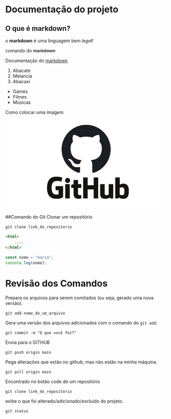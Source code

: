 # Documentação do projeto

## O que é markdown?

o **markdown** é uma linguagem bem *legal*!

comando do ~~markdown~~

Documentação do [markdown](https://docs.github.com/pt/get-started/writing-on-github/getting-started-with-writing-and-formatting-on-github/basic-writing-and-formatting-syntax)

1. Abacate
2. Melancia
3. Abacaxi

- Games
- Filmes
- Músicas

Como colocar uma imagem

![Isso é uma imagem](./img/GitHub.jpg)

##Comando do Git
Clonar um repositório

```
git clone link_do_repositorio
```

```html
<html>
    ....
</html>
```

```Javascript
const nome = "maria";
console.log(nome);
```
    
# Revisão dos Comandos

Prepara os arquivos para serem comitados (ou seja, gerado uma nova versão).
```
git add nome_de_um_arquivo
```

Gera uma versão dos arquivos adicionados com o comando do `git add`.
```
git commit -m "O que você fez?"
```
    
Envia para o GITHUB
```
git push origin main
```  

Pega alterações que estão no github, mas não estão na minha máquina.
```
git pull origin main
```

Encontrado no botão code de um repositório
```
git clone link_do_repositório
```

exibe o que foi alterado/adicionado/excluido do projeto.
```
git status
```
